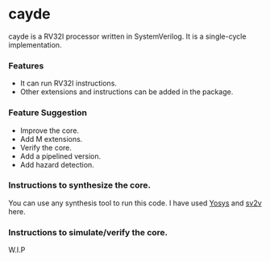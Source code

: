 # cayde
cayde is a RV32I processor written in SystemVerilog. It is a single-cycle implementation.

### Features
- It can run RV32I instructions. 
- Other extensions and instructions can be added in the package.

### Feature Suggestion
- Improve the core.
- Add M extensions.
- Verify the core.
- Add a pipelined version.
- Add hazard detection.

### Instructions to synthesize the core.

You can use any synthesis tool to run this code. I have used [Yosys](https://github.com/YosysHQ/yosys) and [sv2v](https://github.com/zachjs/sv2v) here. 

### Instructions to simulate/verify the core.

W.I.P
